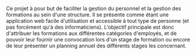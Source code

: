Ce projet à pour but de faciliter la gestion du personnel et la gestion des formations au sein d'une structure. Il se présente comme étant une application web facile d'utilisation et accessible à tout type de personne (et pas forcément qu'à des informaticiens). L'objectif principale est donc d'attribuer les formations  aux différentes catégories d'employés, et de pouvoir leur fournir une convocation lors d'un stage de formation ou encore de leur présenter un planning annuel des différents stages les concernant.